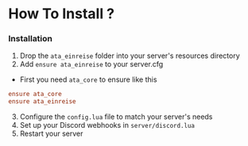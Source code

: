 # How To Install ?

### Installation

1. Drop the `ata_einreise` folder into your server's resources directory
2. Add `ensure ata_einreise` to your server.cfg

* First you need `ata_core` to ensure like this

```cfg
ensure ata_core
ensure ata_einreise
```

3. Configure the `config.lua` file to match your server's needs
4. Set up your Discord webhooks in `server/discord.lua`
5. Restart your server

